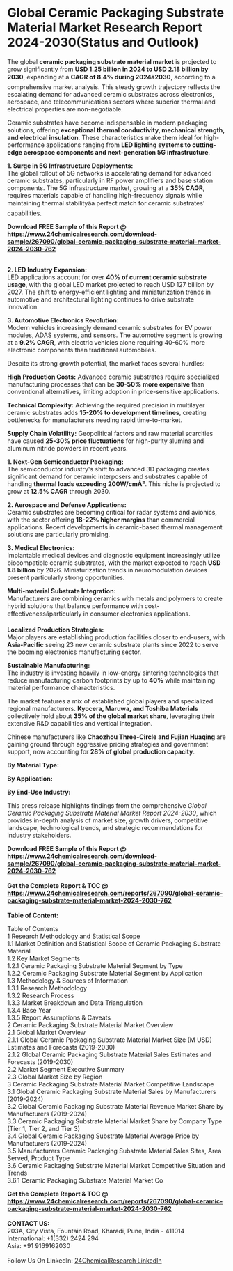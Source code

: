 <h1>Global Ceramic Packaging Substrate Material Market Research Report 2024-2030(Status and Outlook)</h1><p>The global <strong>ceramic packaging substrate material market</strong> is projected to grow significantly from <strong>USD 1.25 billion in 2024 to USD 2.18 billion by 2030</strong>, expanding at a <strong>CAGR of 8.4% during 2024â2030</strong>, according to a comprehensive market analysis. This steady growth trajectory reflects the escalating demand for advanced ceramic substrates across electronics, aerospace, and telecommunications sectors where superior thermal and electrical properties are non-negotiable.</p><p>Ceramic substrates have become indispensable in modern packaging solutions, offering <strong>exceptional thermal conductivity, mechanical strength, and electrical insulation</strong>. These characteristics make them ideal for high-performance applications ranging from <strong>LED lighting systems to cutting-edge aerospace components and next-generation 5G infrastructure</strong>.</p><p><strong>1. Surge in 5G Infrastructure Deployments:</strong><br>
The global rollout of 5G networks is accelerating demand for advanced ceramic substrates, particularly in RF power amplifiers and base station components. The 5G infrastructure market, growing at a <strong>35% CAGR</strong>, requires materials capable of handling high-frequency signals while maintaining thermal stabilityâa perfect match for ceramic substrates' capabilities.</p><div><b>Download FREE Sample of this Report @ 
            <a href="https://www.24chemicalresearch.com/download-sample/267090/global-ceramic-packaging-substrate-material-market-2024-2030-762">
            https://www.24chemicalresearch.com/download-sample/267090/global-ceramic-packaging-substrate-material-market-2024-2030-762</a></b></div><br><p><strong>2. LED Industry Expansion:</strong><br>
LED applications account for over <strong>40% of current ceramic substrate usage</strong>, with the global LED market projected to reach USD 127 billion by 2027. The shift to energy-efficient lighting and miniaturization trends in automotive and architectural lighting continues to drive substrate innovation.</p><p><strong>3. Automotive Electronics Revolution:</strong><br>
Modern vehicles increasingly demand ceramic substrates for EV power modules, ADAS systems, and sensors. The automotive segment is growing at a <strong>9.2% CAGR</strong>, with electric vehicles alone requiring 40-60% more electronic components than traditional automobiles.</p><p>Despite its strong growth potential, the market faces several hurdles:</p><p><strong>High Production Costs:</strong> Advanced ceramic substrates require specialized manufacturing processes that can be <strong>30-50% more expensive</strong> than conventional alternatives, limiting adoption in price-sensitive applications.</p><p><strong>Technical Complexity:</strong> Achieving the required precision in multilayer ceramic substrates adds <strong>15-20% to development timelines</strong>, creating bottlenecks for manufacturers needing rapid time-to-market.</p><p><strong>Supply Chain Volatility:</strong> Geopolitical factors and raw material scarcities have caused <strong>25-30% price fluctuations</strong> for high-purity alumina and aluminum nitride powders in recent years.</p><p><strong>1. Next-Gen Semiconductor Packaging:</strong><br>
The semiconductor industry's shift to advanced 3D packaging creates significant demand for ceramic interposers and substrates capable of handling <strong>thermal loads exceeding 200W/cmÂ²</strong>. This niche is projected to grow at <strong>12.5% CAGR</strong> through 2030.</p><p><strong>2. Aerospace and Defense Applications:</strong><br>
Ceramic substrates are becoming critical for radar systems and avionics, with the sector offering <strong>18-22% higher margins</strong> than commercial applications. Recent developments in ceramic-based thermal management solutions are particularly promising.</p><p><strong>3. Medical Electronics:</strong><br>
Implantable medical devices and diagnostic equipment increasingly utilize biocompatible ceramic substrates, with the market expected to reach <strong>USD 1.8 billion</strong> by 2026. Miniaturization trends in neuromodulation devices present particularly strong opportunities.</p><p><strong>Multi-material Substrate Integration:</strong><br>
    Manufacturers are combining ceramics with metals and polymers to create hybrid solutions that balance performance with cost-effectivenessâparticularly in consumer electronics applications.</p><p><strong>Localized Production Strategies:</strong><br>
    Major players are establishing production facilities closer to end-users, with <strong>Asia-Pacific</strong> seeing 23 new ceramic substrate plants since 2022 to serve the booming electronics manufacturing sector.</p><p><strong>Sustainable Manufacturing:</strong><br>
    The industry is investing heavily in low-energy sintering technologies that reduce manufacturing carbon footprints by up to <strong>40%</strong> while maintaining material performance characteristics.</p><p>The market features a mix of established global players and specialized regional manufacturers. <strong>Kyocera, Maruwa, and Toshiba Materials</strong> collectively hold about <strong>35% of the global market share</strong>, leveraging their extensive R&amp;D capabilities and vertical integration.</p><p>Chinese manufacturers like <strong>Chaozhou Three-Circle and Fujian Huaqing</strong> are gaining ground through aggressive pricing strategies and government support, now accounting for <strong>28% of global production capacity</strong>.</p><p><strong>By Material Type:</strong></p><p><strong>By Application:</strong></p><p><strong>By End-Use Industry:</strong></p><p>This press release highlights findings from the comprehensive <em>Global Ceramic Packaging Substrate Material Market Report 2024-2030</em>, which provides in-depth analysis of market size, growth drivers, competitive landscape, technological trends, and strategic recommendations for industry stakeholders.

</p><div><b>Download FREE Sample of this Report @ 
            <a href="https://www.24chemicalresearch.com/download-sample/267090/global-ceramic-packaging-substrate-material-market-2024-2030-762">
            https://www.24chemicalresearch.com/download-sample/267090/global-ceramic-packaging-substrate-material-market-2024-2030-762</a></b></div><br><div><b>Get the Complete Report & TOC @ 
            <a href="https://www.24chemicalresearch.com/reports/267090/global-ceramic-packaging-substrate-material-market-2024-2030-762">
            https://www.24chemicalresearch.com/reports/267090/global-ceramic-packaging-substrate-material-market-2024-2030-762</a></b></div><br>
            <b>Table of Content:</b><p>Table of Contents<br />
1 Research Methodology and Statistical Scope<br />
1.1 Market Definition and Statistical Scope of Ceramic Packaging Substrate Material<br />
1.2 Key Market Segments<br />
1.2.1 Ceramic Packaging Substrate Material Segment by Type<br />
1.2.2 Ceramic Packaging Substrate Material Segment by Application<br />
1.3 Methodology & Sources of Information<br />
1.3.1 Research Methodology<br />
1.3.2 Research Process<br />
1.3.3 Market Breakdown and Data Triangulation<br />
1.3.4 Base Year<br />
1.3.5 Report Assumptions & Caveats<br />
2 Ceramic Packaging Substrate Material Market Overview<br />
2.1 Global Market Overview<br />
2.1.1 Global Ceramic Packaging Substrate Material Market Size (M USD) Estimates and Forecasts (2019-2030)<br />
2.1.2 Global Ceramic Packaging Substrate Material Sales Estimates and Forecasts (2019-2030)<br />
2.2 Market Segment Executive Summary<br />
2.3 Global Market Size by Region<br />
3 Ceramic Packaging Substrate Material Market Competitive Landscape<br />
3.1 Global Ceramic Packaging Substrate Material Sales by Manufacturers (2019-2024)<br />
3.2 Global Ceramic Packaging Substrate Material Revenue Market Share by Manufacturers (2019-2024)<br />
3.3 Ceramic Packaging Substrate Material Market Share by Company Type (Tier 1, Tier 2, and Tier 3)<br />
3.4 Global Ceramic Packaging Substrate Material Average Price by Manufacturers (2019-2024)<br />
3.5 Manufacturers Ceramic Packaging Substrate Material Sales Sites, Area Served, Product Type<br />
3.6 Ceramic Packaging Substrate Material Market Competitive Situation and Trends<br />
3.6.1 Ceramic Packaging Substrate Material Market Co</p><div><b>Get the Complete Report & TOC @ 
            <a href="https://www.24chemicalresearch.com/reports/267090/global-ceramic-packaging-substrate-material-market-2024-2030-762">
            https://www.24chemicalresearch.com/reports/267090/global-ceramic-packaging-substrate-material-market-2024-2030-762</a></b></div><br><b>CONTACT US:</b><br>
            203A, City Vista, Fountain Road, Kharadi, Pune, India - 411014<br>
            International: +1(332) 2424 294<br>
            Asia: +91 9169162030 <br><br>
            Follow Us On LinkedIn: <a href="https://www.linkedin.com/company/24chemicalresearch/">24ChemicalResearch LinkedIn</a>